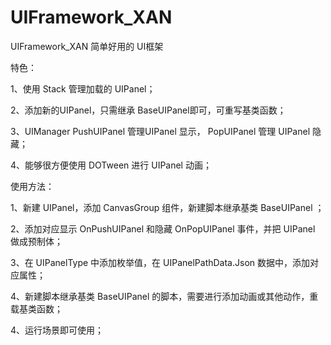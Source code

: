 # UIFramework_XAN
UIFramework_XAN 简单好用的 UI框架

特色：

1、使用 Stack 管理加载的 UIPanel；

2、添加新的UIPanel，只需继承 BaseUIPanel即可，可重写基类函数；

3、UIManager PushUIPanel 管理UIPanel 显示， PopUIPanel 管理 UIPanel 隐藏；

4、能够很方便使用 DOTween 进行 UIPanel 动画；


使用方法：

1、新建 UIPanel，添加 CanvasGroup 组件，新建脚本继承基类 BaseUIPanel ；

2、添加对应显示 OnPushUIPanel 和隐藏 OnPopUIPanel 事件，并把 UIPanel 做成预制体；

3、在 UIPanelType 中添加枚举值，在 UIPanelPathData.Json 数据中，添加对应属性；

4、新建脚本继承基类 BaseUIPanel 的脚本，需要进行添加动画或其他动作，重载基类函数；

4、运行场景即可使用；

